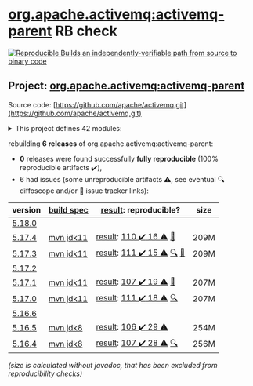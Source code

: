 [org.apache.activemq:activemq-parent](https://central.sonatype.com/artifact/org.apache.activemq/activemq-parent/5.17.4/versions) RB check
=======

[![Reproducible Builds](https://reproducible-builds.org/images/logos/rb.svg) an independently-verifiable path from source to binary code](https://reproducible-builds.org/)

## Project: [org.apache.activemq:activemq-parent](https://central.sonatype.com/artifact/org.apache.activemq/activemq-parent/5.17.4/versions)

Source code: [https://github.com/apache/activemq.git](https://github.com/apache/activemq.git)

<details><summary>This project defines 42 modules:</summary>

* [org.apache.activemq.tooling:activemq-junit](https://central.sonatype.com/artifact/org.apache.activemq.tooling/activemq-junit/5.17.4)
* [org.apache.activemq.tooling:activemq-maven-plugin](https://central.sonatype.com/artifact/org.apache.activemq.tooling/activemq-maven-plugin/5.17.4)
* [org.apache.activemq.tooling:activemq-memtest-maven-plugin](https://central.sonatype.com/artifact/org.apache.activemq.tooling/activemq-memtest-maven-plugin/5.17.4)
* [org.apache.activemq.tooling:activemq-perf-maven-plugin](https://central.sonatype.com/artifact/org.apache.activemq.tooling/activemq-perf-maven-plugin/5.17.4)
* [org.apache.activemq.tooling:activemq-tooling](https://central.sonatype.com/artifact/org.apache.activemq.tooling/activemq-tooling/5.17.4)
* [org.apache.activemq:activemq-all](https://central.sonatype.com/artifact/org.apache.activemq/activemq-all/5.17.4)
* [org.apache.activemq:activemq-amqp](https://central.sonatype.com/artifact/org.apache.activemq/activemq-amqp/5.17.4)
* [org.apache.activemq:activemq-blueprint](https://central.sonatype.com/artifact/org.apache.activemq/activemq-blueprint/5.17.4)
* [org.apache.activemq:activemq-broker](https://central.sonatype.com/artifact/org.apache.activemq/activemq-broker/5.17.4)
* [org.apache.activemq:activemq-camel](https://central.sonatype.com/artifact/org.apache.activemq/activemq-camel/5.17.4)
* [org.apache.activemq:activemq-cf](https://central.sonatype.com/artifact/org.apache.activemq/activemq-cf/5.17.4)
* [org.apache.activemq:activemq-client](https://central.sonatype.com/artifact/org.apache.activemq/activemq-client/5.17.4)
* [org.apache.activemq:activemq-console](https://central.sonatype.com/artifact/org.apache.activemq/activemq-console/5.17.4)
* [org.apache.activemq:activemq-http](https://central.sonatype.com/artifact/org.apache.activemq/activemq-http/5.17.4)
* [org.apache.activemq:activemq-itests-spring31](https://central.sonatype.com/artifact/org.apache.activemq/activemq-itests-spring31/5.17.4)
* [org.apache.activemq:activemq-jaas](https://central.sonatype.com/artifact/org.apache.activemq/activemq-jaas/5.17.4)
* [org.apache.activemq:activemq-jdbc-store](https://central.sonatype.com/artifact/org.apache.activemq/activemq-jdbc-store/5.17.4)
* [org.apache.activemq:activemq-jms-pool](https://central.sonatype.com/artifact/org.apache.activemq/activemq-jms-pool/5.17.4)
* [org.apache.activemq:activemq-kahadb-store](https://central.sonatype.com/artifact/org.apache.activemq/activemq-kahadb-store/5.17.4)
* [org.apache.activemq:activemq-karaf](https://central.sonatype.com/artifact/org.apache.activemq/activemq-karaf/5.17.4)
* [org.apache.activemq:activemq-karaf-itest](https://central.sonatype.com/artifact/org.apache.activemq/activemq-karaf-itest/5.17.4)
* [org.apache.activemq:activemq-leveldb-store](https://central.sonatype.com/artifact/org.apache.activemq/activemq-leveldb-store/5.17.4)
* [org.apache.activemq:activemq-log4j-appender](https://central.sonatype.com/artifact/org.apache.activemq/activemq-log4j-appender/5.17.4)
* [org.apache.activemq:activemq-mqtt](https://central.sonatype.com/artifact/org.apache.activemq/activemq-mqtt/5.17.4)
* [org.apache.activemq:activemq-openwire-generator](https://central.sonatype.com/artifact/org.apache.activemq/activemq-openwire-generator/5.17.4)
* [org.apache.activemq:activemq-openwire-legacy](https://central.sonatype.com/artifact/org.apache.activemq/activemq-openwire-legacy/5.17.4)
* [org.apache.activemq:activemq-osgi](https://central.sonatype.com/artifact/org.apache.activemq/activemq-osgi/5.17.4)
* [org.apache.activemq:activemq-parent](https://central.sonatype.com/artifact/org.apache.activemq/activemq-parent/5.17.4)
* [org.apache.activemq:activemq-partition](https://central.sonatype.com/artifact/org.apache.activemq/activemq-partition/5.17.4)
* [org.apache.activemq:activemq-pool](https://central.sonatype.com/artifact/org.apache.activemq/activemq-pool/5.17.4)
* [org.apache.activemq:activemq-ra](https://central.sonatype.com/artifact/org.apache.activemq/activemq-ra/5.17.4)
* [org.apache.activemq:activemq-rar](https://central.sonatype.com/artifact/org.apache.activemq/activemq-rar/5.17.4)
* [org.apache.activemq:activemq-run](https://central.sonatype.com/artifact/org.apache.activemq/activemq-run/5.17.4)
* [org.apache.activemq:activemq-runtime-config](https://central.sonatype.com/artifact/org.apache.activemq/activemq-runtime-config/5.17.4)
* [org.apache.activemq:activemq-shiro](https://central.sonatype.com/artifact/org.apache.activemq/activemq-shiro/5.17.4)
* [org.apache.activemq:activemq-spring](https://central.sonatype.com/artifact/org.apache.activemq/activemq-spring/5.17.4)
* [org.apache.activemq:activemq-stomp](https://central.sonatype.com/artifact/org.apache.activemq/activemq-stomp/5.17.4)
* [org.apache.activemq:activemq-unit-tests](https://central.sonatype.com/artifact/org.apache.activemq/activemq-unit-tests/5.17.4)
* [org.apache.activemq:activemq-web](https://central.sonatype.com/artifact/org.apache.activemq/activemq-web/5.17.4)
* [org.apache.activemq:activemq-web-console](https://central.sonatype.com/artifact/org.apache.activemq/activemq-web-console/5.17.4)
* [org.apache.activemq:activemq-web-demo](https://central.sonatype.com/artifact/org.apache.activemq/activemq-web-demo/5.17.4)
* [org.apache.activemq:apache-activemq](https://central.sonatype.com/artifact/org.apache.activemq/apache-activemq/5.17.4)
</details>

rebuilding **6 releases** of org.apache.activemq:activemq-parent:
- **0** releases were found successfully **fully reproducible** (100% reproducible artifacts :heavy_check_mark:),
- 6 had issues (some unreproducible artifacts :warning:, see eventual :mag: diffoscope and/or :memo: issue tracker links):

| version | [build spec](/BUILDSPEC.md) | [result](https://reproducible-builds.org/docs/jvm/): reproducible? | size |
| -- | --------- | ------ | -- |
| [5.18.0](https://central.sonatype.com/artifact/org.apache.activemq/activemq-parent/5.18.0/pom) | | | |
| [5.17.4](https://central.sonatype.com/artifact/org.apache.activemq/activemq-parent/5.17.4/pom) | [mvn jdk11](activemq-5.17.4.buildspec) | [result](activemq-parent-5.17.4.buildinfo): [110 :heavy_check_mark:  16 :warning:](activemq-parent-5.17.4.buildcompare) [:memo:](https://github.com/apache/activemq/pull/836) | 209M |
| [5.17.3](https://central.sonatype.com/artifact/org.apache.activemq/activemq-parent/5.17.3/pom) | [mvn jdk11](activemq-5.17.3.buildspec) | [result](activemq-parent-5.17.3.buildinfo): [111 :heavy_check_mark:  15 :warning:](activemq-parent-5.17.3.buildcompare) [:mag:](activemq-parent-5.17.3.diffoscope) [:memo:](https://github.com/apache/activemq/pull/836) | 209M |
| [5.17.2](https://central.sonatype.com/artifact/org.apache.activemq/activemq-parent/5.17.2/pom) | | | |
| [5.17.1](https://central.sonatype.com/artifact/org.apache.activemq/activemq-parent/5.17.1/pom) | [mvn jdk11](activemq-5.17.1.buildspec) | [result](activemq-parent-5.17.1.buildinfo): [107 :heavy_check_mark:  19 :warning:](activemq-parent-5.17.1.buildcompare) [:memo:](https://github.com/apache/activemq/pull/836) | 207M |
| [5.17.0](https://central.sonatype.com/artifact/org.apache.activemq/activemq-parent/5.17.0/pom) | [mvn jdk11](activemq-5.17.0.buildspec) | [result](activemq-parent-5.17.0.buildinfo): [111 :heavy_check_mark:  18 :warning:](activemq-parent-5.17.0.buildcompare) [:mag:](activemq-parent-5.17.0.diffoscope) | 207M |
| [5.16.6](https://central.sonatype.com/artifact/org.apache.activemq/activemq-parent/5.16.6/pom) | | | |
| [5.16.5](https://central.sonatype.com/artifact/org.apache.activemq/activemq-parent/5.16.5/pom) | [mvn jdk8](activemq-5.16.5.buildspec) | [result](activemq-parent-5.16.5.buildinfo): [106 :heavy_check_mark:  29 :warning:](activemq-parent-5.16.5.buildcompare) | 254M |
| [5.16.4](https://central.sonatype.com/artifact/org.apache.activemq/activemq-parent/5.16.4/pom) | [mvn jdk8](activemq-5.16.4.buildspec) | [result](activemq-parent-5.16.4.buildinfo): [107 :heavy_check_mark:  28 :warning:](activemq-parent-5.16.4.buildcompare) [:mag:](activemq-parent-5.16.4.diffoscope) | 256M |

<i>(size is calculated without javadoc, that has been excluded from reproducibility checks)</i>
